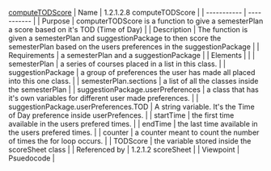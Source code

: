 [computeTODScore](TeamTwoFiles/computeTODScore.txt)
| Name | 1.2.1.2.8 computeTODScore |
| ----------- | ----------- |
| Purpose | computerTODScore is a function to give a semesterPlan a score based on it's TOD (Time of Day) |
| Description | The function is given a semesterPlan and suggestionPackage to then score the semesterPlan based on the users preferences in the suggestionPackage |
| Requirements | a semesterPlan and a suggestionPackage |
| Elements |  |
| semesterPlan | a series of courses placed in a list in this class. |
| suggestionPackage | a group of preferences the user has made all placed into this one class. |
| semesterPlan.sections | a list of all the classes inside the semesterPlan |
| suggestionPackage.userPreferences | a class that has it's own variables for different user made preferences. |
| suggestionPackage.userPreferences.TOD | A string variable. It's the Time of Day preference inside userPrefences. |
| startTime | the first time available in the users prefered times. |
| endTime | the last time available in the users prefered times. |
| counter | a counter meant to count the number of times the for loop occurs. |
| TODScore | the variable stored inside the scoreSheet class |
| Referenced by | 1.2.1.2 scoreSheet |
| Viewpoint | Psuedocode |
